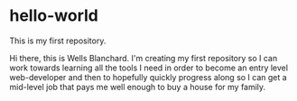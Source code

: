 # hello-world
This is my first repository.

Hi there, this is Wells Blanchard.  I'm creating my first repository so I can work towards learning all the tools I need in order to become an entry level web-developer and then to hopefully quickly progress along so I can get a mid-level job that pays me well enough to buy a house for my family.

